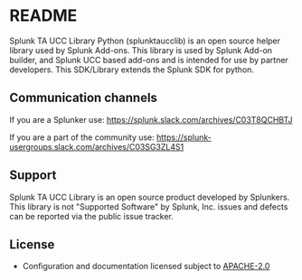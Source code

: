 # README

Splunk TA UCC Library Python (splunktaucclib) is an open source helper library used by Splunk Add-ons.
This library is used by Splunk Add-on builder, and Splunk UCC based add-ons and is intended for use by partner
developers. This SDK/Library extends the Splunk SDK for python.

## Communication channels

If you are a Splunker use: https://splunk.slack.com/archives/C03T8QCHBTJ

If you are a part of the community use: https://splunk-usergroups.slack.com/archives/C03SG3ZL4S1

## Support

Splunk TA UCC Library is an open source product developed by Splunkers. This library is not "Supported Software" by Splunk, Inc. issues and defects can be reported via the public issue tracker.

## License

* Configuration and documentation licensed subject to [APACHE-2.0](LICENSE)
